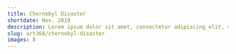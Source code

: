 ```yaml
---
title: Chernobyl Disaster
shortdate: Nov. 2019
description: Lorem ipsum dolor sit amet, consectetur adipiscing elit, sed do eiusmod tempor incididunt ut labore et dolore magna aliqua. Ut enim ad minim veniam, quis nostrud exercitation ullamco laboris nisi ut aliquip ex ea commodo consequat.
slug: art368/chernobyl-disaster
images: 8
---
```

